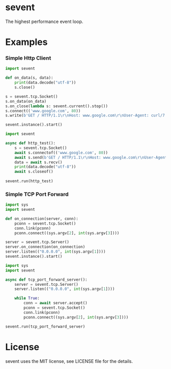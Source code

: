 # sevent

The highest performance event loop.

# Examples

 ### Simple Http Client
 
```python
import sevent

def on_data(s, data):
    print(data.decode("utf-8"))
    s.close()

s = sevent.tcp.Socket()
s.on_data(on_data)
s.on_close(lambda s: sevent.current().stop())
s.connect(('www.google.com', 80))
s.write(b'GET / HTTP/1.1\r\nHost: www.google.com\r\nUser-Agent: curl/7.58.0\r\nAccept: */*\r\n\r\n')

sevent.instance().start()
```

```python
import sevent

async def http_test():
    s = sevent.tcp.Socket()
    await s.connectof(('www.google.com', 80))
    await s.send(b'GET / HTTP/1.1\r\nHost: www.google.com\r\nUser-Agent: curl/7.58.0\r\nAccept: */*\r\n\r\n')
    data = await s.recv()
    print(data.decode("utf-8"))
    await s.closeof()
    
sevent.run(http_test)
```

### Simple TCP Port Forward

```python
import sys
import sevent

def on_connection(server, conn):
    pconn = sevent.tcp.Socket()
    conn.link(pconn)
    pconn.connect((sys.argv[2], int(sys.argv[3])))

server = sevent.tcp.Server()
server.on_connection(on_connection)
server.listen(("0.0.0.0", int(sys.argv[1])))
sevent.instance().start()
```

```python
import sys
import sevent

async def tcp_port_forward_server():
    server = sevent.tcp.Server()
    server.listen(("0.0.0.0", int(sys.argv[1])))

    while True:
        conn = await server.accept()
        pconn = sevent.tcp.Socket()
        conn.link(pconn)
        pconn.connect((sys.argv[2], int(sys.argv[3])))

sevent.run(tcp_port_forward_server)
```

# License

sevent uses the MIT license, see LICENSE file for the details.